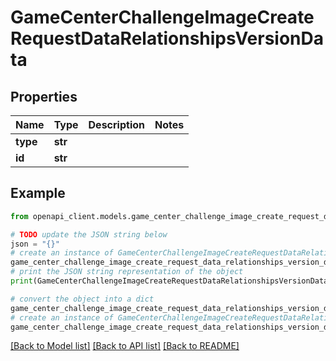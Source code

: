 # GameCenterChallengeImageCreateRequestDataRelationshipsVersionData


## Properties

Name | Type | Description | Notes
------------ | ------------- | ------------- | -------------
**type** | **str** |  | 
**id** | **str** |  | 

## Example

```python
from openapi_client.models.game_center_challenge_image_create_request_data_relationships_version_data import GameCenterChallengeImageCreateRequestDataRelationshipsVersionData

# TODO update the JSON string below
json = "{}"
# create an instance of GameCenterChallengeImageCreateRequestDataRelationshipsVersionData from a JSON string
game_center_challenge_image_create_request_data_relationships_version_data_instance = GameCenterChallengeImageCreateRequestDataRelationshipsVersionData.from_json(json)
# print the JSON string representation of the object
print(GameCenterChallengeImageCreateRequestDataRelationshipsVersionData.to_json())

# convert the object into a dict
game_center_challenge_image_create_request_data_relationships_version_data_dict = game_center_challenge_image_create_request_data_relationships_version_data_instance.to_dict()
# create an instance of GameCenterChallengeImageCreateRequestDataRelationshipsVersionData from a dict
game_center_challenge_image_create_request_data_relationships_version_data_from_dict = GameCenterChallengeImageCreateRequestDataRelationshipsVersionData.from_dict(game_center_challenge_image_create_request_data_relationships_version_data_dict)
```
[[Back to Model list]](../README.md#documentation-for-models) [[Back to API list]](../README.md#documentation-for-api-endpoints) [[Back to README]](../README.md)


